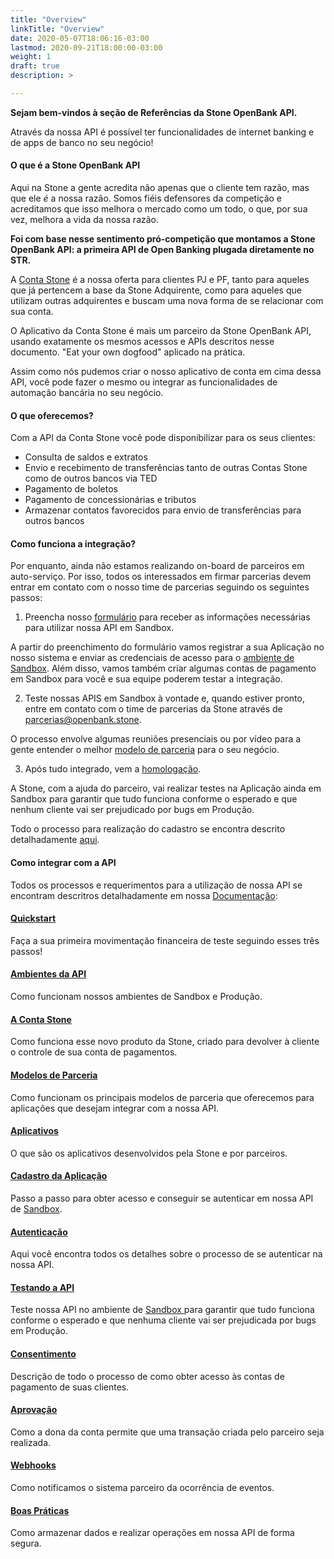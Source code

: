 ```yaml
---
title: "Overview"
linkTitle: "Overview"
date: 2020-05-07T18:06:16-03:00
lastmod: 2020-09-21T18:00:00-03:00
weight: 1
draft: true
description: >

---
```


**Sejam bem-vindos à seção de Referências da Stone OpenBank API.**

Através da nossa API é possível ter funcionalidades de internet banking e de apps de banco no seu negócio!

#### O que é a Stone OpenBank API
Aqui na Stone a gente acredita não apenas que o cliente tem razão, mas que ele _é_ a nossa razão. Somos fiéis defensores da competição e acreditamos que isso melhora o mercado como um todo, o que, por sua vez, melhora a vida da nossa razão.

**Foi com base nesse sentimento pró-competição que montamos a Stone OpenBank API: a primeira API de Open Banking plugada diretamente no STR.**
 
 A [Conta Stone](https://docs.openbank.stone.com.br/docs/padroes-e-definicoes-guides#section-a-conta-stone) é a nossa oferta para clientes PJ e PF, tanto para aqueles que já pertencem a base da Stone Adquirente, como para aqueles que utilizam outras adquirentes e buscam uma nova forma de se relacionar com sua conta.
  
 O Aplicativo da Conta Stone é mais um parceiro da Stone OpenBank API, usando exatamente os mesmos acessos e APIs descritos nesse documento. \"Eat your own dogfood\" aplicado na prática.
 
 Assim como nós pudemos criar o nosso aplicativo de conta em cima dessa API, você pode fazer o mesmo ou integrar as funcionalidades de automação bancária no seu negócio. 

#### O que oferecemos?

Com a API da Conta Stone você pode disponibilizar para os seus clientes:
 
 * Consulta de saldos e extratos
 * Envio e recebimento de transferências tanto de outras Contas Stone como de outros bancos via TED
 * Pagamento de boletos
 * Pagamento de concessionárias e tributos
 * Armazenar contatos favorecidos para envio de transferências para outros bancos
 
 #### Como funciona a integração?
 
 Por enquanto, ainda não estamos realizando on-board de parceiros em auto-serviço. Por isso, todos os interessados em firmar parcerias devem entrar em contato com o nosso time de parcerias seguindo os seguintes passos:
 
 1. Preencha nosso [formulário](https://docs.google.com/forms/d/e/1FAIpQLSf_qlDh41jfthVn80v4S-HT40_Fr2wbkkGb-KuDrioEqepnXw/viewform) para receber as informações necessárias para utilizar nossa API em Sandbox.
 
 A partir do preenchimento do formulário vamos registrar a sua Aplicação no nosso sistema e enviar as credenciais de acesso para o [ambiente de Sandbox](https://docs.openbank.stone.com.br/docs/padroes-e-definicoes-guides#section-ambientes-da-api). Além disso, vamos também criar algumas contas de pagamento em Sandbox para você e sua equipe poderem testar a integração.
 
 2. Teste nossas APIS em Sandbox à vontade e, quando estiver pronto, entre em contato com o time de parcerias da Stone através de parcerias@openbank.stone.
 
 O processo envolve algumas reuniões presenciais ou por vídeo para a gente entender o melhor [modelo de parceria](https://docs.openbank.stone.com.br/docs/padroes-e-definicoes-guides#section-modelos-de-parcerias) para o seu negócio.
 
 3. Após tudo integrado, vem a [homologação](https://docs.openbank.stone.com.br/docs/testando-a-api-guides#section-homologando-sua-integra%C3%A7%C3%A3o).
 
 A Stone, com a ajuda do parceiro, vai realizar testes na Aplicação ainda em Sandbox para garantir que tudo funciona conforme o esperado e que nenhum cliente vai ser prejudicado por bugs em Produção.
 
 Todo o processo para realização do cadastro se encontra descrito detalhadamente [aqui](https://docs.openbank.stone.com.br/docs/cadastro-da-aplicacao-guides).
 
 #### Como integrar com a API
 
 Todos os processos e requerimentos para a utilização de nossa API se encontram descritros detalhadamente em nossa [Documentação](https://docs.openbank.stone.com.br/docs):
 
#### [Quickstart](https://docs.openbank.stone.com.br/docs/quickstart-guides)
 
 Faça a sua primeira movimentação financeira de teste seguindo esses três passos!
 
#### [Ambientes da API](https://docs.openbank.stone.com.br/docs/ambientes-da-api-guides)
 
 Como funcionam nossos ambientes de Sandbox e Produção.
 
#### [A Conta Stone](https://docs.openbank.stone.com.br/docs/overview-conta-stone-guides)
 
 Como funciona esse novo produto da Stone, criado para devolver à cliente o controle de sua conta de pagamentos.
 
#### [Modelos de Parceria](https://docs.openbank.stone.com.br/docs/modelos-de-parceria-guides)
 
 Como funcionam os principais modelos de parceria que oferecemos para aplicações que desejam integrar com a nossa API.
 
#### [Aplicativos](https://docs.openbank.stone.com.br/docs/aplicativos-guides)
 
 O que são os aplicativos desenvolvidos pela Stone e por parceiros.
 
#### [Cadastro da Aplicação](https://docs.openbank.stone.com.br/docs/cadastro-da-aplicacao-guides)
 
 Passo a passo para obter acesso e conseguir se autenticar em nossa API de [Sandbox](https://docs.openbank.stone.com.br/docs/padroes-e-definicoes-guides#section-ambiente-de-sandbox).
 
#### [Autenticação](https://docs.openbank.stone.com.br/docs/autenticacao-guides)
 
 Aqui você encontra todos os detalhes sobre o processo de se autenticar na nossa API.
 
#### [Testando a API](https://docs.openbank.stone.com.br/docs/testando-a-api-guides)
 
 Teste nossa API no ambiente de [Sandbox ](https://docs.openbank.stone.com.br/docs/padroes-e-definicoes-guides#section-ambiente-de-sandbox) para garantir que tudo funciona conforme o esperado e que nenhuma cliente vai ser prejudicada por bugs em Produção.
 
#### [Consentimento](https://docs.openbank.stone.com.br/docs/consentimento-guides)
 
 Descrição de todo o processo de como obter acesso às contas de pagamento de suas clientes.
 
#### [Aprovação](https://docs.openbank.stone.com.br/docs/aprovacao-guides)
 
 Como a dona da conta permite que uma transação criada pelo parceiro seja realizada.
 
#### [Webhooks](https://docs.openbank.stone.com.br/docs/webhooks-guides)
 
 Como notificamos o sistema parceiro da ocorrência de eventos.
 
#### [Boas Práticas](https://docs.openbank.stone.com.br/docs/boas-praticas-guides)
 
 Como armazenar dados e realizar operações em nossa API de forma segura.
 
